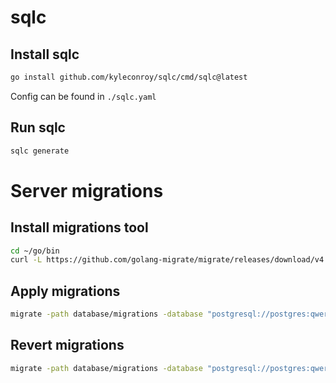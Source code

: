 # sqlc

## Install sqlc

```sh
go install github.com/kyleconroy/sqlc/cmd/sqlc@latest
```

Config can be found in `./sqlc.yaml`

## Run sqlc

```sh
sqlc generate
```

# Server migrations

## Install migrations tool
```sh
cd ~/go/bin
curl -L https://github.com/golang-migrate/migrate/releases/download/v4.15.2/migrate.linux-amd64.tar.gz | tar xvz
```

## Apply migrations

```sh
migrate -path database/migrations -database "postgresql://postgres:qwerty@localhost:15432/postgres?sslmode=disable" up
```

## Revert migrations

```sh
migrate -path database/migrations -database "postgresql://postgres:qwerty@localhost:15432/postgres?sslmode=disable" down
```
